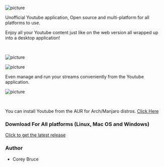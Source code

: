 ![picture](https://i.ibb.co/qDsmMMS/youtube-logo-png-transparent-image-5.png)

Unofficial Youtube application, Open source and multi-platform for all platforms to use.

Enjoy all your Youtube content just like on the web version all wrapped up into a desktop application!

&nbsp;&nbsp;&nbsp;&nbsp;

![picture](https://i.ibb.co/28FH9Cn/yt-screenshot1.png)

![picture](https://i.ibb.co/2hYrRHN/yt-screenshot2.png)

Even manage and run your streams conveniently from the Youtube application.

![picture](https://i.ibb.co/pfd67Qy/yt-screenshot3.png)

 &nbsp;&nbsp;&nbsp;&nbsp;

  You can install Youtube from the AUR for Arch/Manjaro distros.
 [Click Here](https://aur.archlinux.org/packages/youtube/)

 ### Download For All platforms (Linux, Mac OS and Windows)
  
  [Click to get the latest release](https://gitlab.com/youtube-desktop/application/-/releases)

 ### Author
  * Corey Bruce
